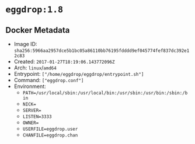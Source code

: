 # `eggdrop:1.8`

## Docker Metadata

- Image ID: `sha256:5966aa2957dce5b1bc05a86110bb76195fdddd9ef045774fef837dc392e12c83`
- Created: `2017-01-27T18:19:06.143772096Z`
- Arch: `linux`/`amd64`
- Entrypoint: `["/home/eggdrop/eggdrop/entrypoint.sh"]`
- Command: `["eggdrop.conf"]`
- Environment:
  - `PATH=/usr/local/sbin:/usr/local/bin:/usr/sbin:/usr/bin:/sbin:/bin`
  - `NICK=`
  - `SERVER=`
  - `LISTEN=3333`
  - `OWNER=`
  - `USERFILE=eggdrop.user`
  - `CHANFILE=eggdrop.chan`
